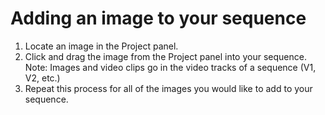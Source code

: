 # Adding an image to your sequence

1. Locate an image in the Project panel.
2. Click and drag the image from the Project panel into your sequence. Note: Images and video clips go in the video tracks of a sequence \(V1, V2, etc.\)
3. Repeat this process for all of the images you would like to add to your sequence.